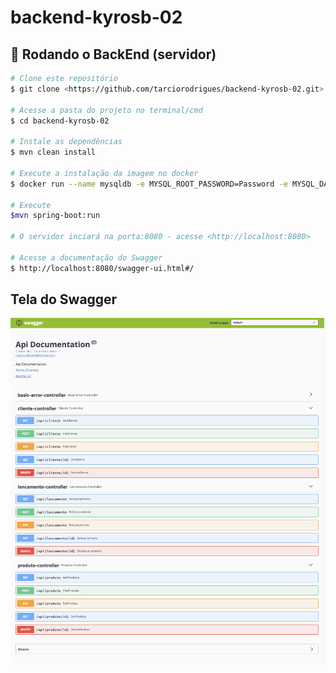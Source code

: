 # backend-kyrosb-02

## 🎲 Rodando o BackEnd (servidor)

```bash
# Clone este repositório
$ git clone <https://github.com/tarciorodrigues/backend-kyrosb-02.git>

# Acesse a pasta do projeto no terminal/cmd
$ cd backend-kyrosb-02

# Instale as dependências
$ mvn clean install

# Execute a instalação da imagem no docker
$ docker run --name mysqldb -e MYSQL_ROOT_PASSWORD=Password -e MYSQL_DATABASE=mydb -d -p 3306:3306 mysql:latest

# Execute
$mvn spring-boot:run

# O servidor inciará na porta:8080 - acesse <http://localhost:8080>

# Acesse a documentação do Swagger 
$ http://localhost:8080/swagger-ui.html#/
```

## Tela do Swagger
<p align="center">
<img alt="Tela do Swagger" src="https://github.com/tarciorodrigues/kyrosb-02-frontend/blob/master/public/swagger.png">
</p>
